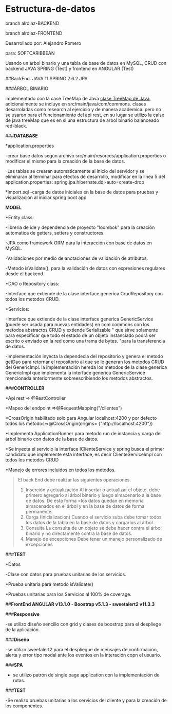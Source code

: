 # Estructura-de-datos

branch alrdiaz-BACKEND

branch alrdiaz-FRONTEND

Desarrollado por: Alejandro Romero 

para: SOFTCARIBBEAN


Usando un árbol binario y una tabla de base de datos en MySQL, CRUD con backend JAVA SPRING (Test) y frontend en ANGULAR (Test)


##BackEnd. JAVA 11 SPRING 2.6.2 JPA

###ÁRBOL BINARIO

implementado con la case TreeMap de Java [clase TreeMap de Java](https://docs.oracle.com/javase/8/docs/api/java/util/TreeMap.html), adicionalmente se incluye en src/main/java/com/commons.
clases desarroladas como research al ejercicio y de manera academica. pero no se usaron para el funcionamiento 
del api rest, en su lugar se utilizo la calse de java treeMap que es en si una estructura de arbol binario 
balanceado red-black.


###**DATABASE**

*application.properties

-crear base datos segùn archivo src/main/resorces/application.properties o modificar el mismo para la creación de la base de datos.

-Las tablas se crearan automaticamente al inicio del servidor y se eliminaran al terminar para efectos de desarrollo, modificar en la linea 5 del application.properties:
spring.jpa.hibernate.ddl-auto=create-drop

*import.sql
-carga de datos iniciales en la base de datos para pruebas y visualización al iniciar spring boot app

**MODEL**

*Entity class:

-libreria de ide y dependencia de proyecto "loombok" para la creación automatica de getters, setters y constructores.

-JPA como framework ORM para la interacción con base de datos en MySQL.

-Validaciones por medio de anotaciones de validación de atributos.

-Metodo isValidate(), para la validación de datos con expresiones regulares desde el backend.

*DAO o Repository class:

-Interface que extiende de la clase interface generica CrudRepository con todos los metodos CRUD.

*Servicios:

-Interface que extiende de la clase interface generica GenericService (puede ser usada para nuevas entidades) en com.commons con los metodos abstractos CRUD y extiende Serializable " que sirve solamente para especificar que todo el estado de un objeto instanciado podrá ser escrito o enviado en la red como una trama de bytes. "para la transferencia de datos.

-Implementación inyecta la dependecia del repositorio y genera el metodo getDao para retornar el repositorio al que se le generan los metodos CRUD del GenericImpl. la implementación hereda los metodos de la clase generica GenericImpl que implementa la interface generica GenericService mencionada anteriormente sobreescribiendo los metodos abstractos.


###**CONTROLLER**

*Api rest => @RestController

*Mapeo del endpoint =>@RequestMapping("/clientes") 

*CrossOrigin habilitado solo para Angular localhost:4200 y por defecto todos los metodos=>@CrossOrigin(origins= {"http://localhost:4200"})


*Implementa  ApplicationRunner para metodo run de instancia y carga del árbol binario con datos de la base de datos.



*Se inyecta el servicio la interface IClienteService y spring busca el primer candidato que implemente esta interface, es decir ClienteServiceImpl con todos los metodos CRUD

*Manejo de errores incluidos en todos los metodos.



>El back End debe realizar las siguientes operaciones.
>1. Inserción y actualización Al insertar o actualizar el objeto, debe primero agregarlo al árbol binario y luego almacenarlo a la base de datos. De esta forma >los datos quedan en memoria almacenados en el árbol y en la base de datos de forma permanente.
>2.  Carga (Inicialización) Cuando el servicio suba debe tomar todos los datos de la tabla en la base de datos y cargarlos al árbol. 
>3.  Consulta La consulta de un objeto se debe hacer contra el árbol binario y no directamente contra la base de datos. 
>4.  Manejo de excepciones Debe tener un manejo personalizado de excepciones

###**TEST**

*Datos

-Clase con datos para pruebas unitarias de los servicios.

*Prueba unitaria para metodo isValidate()

*Pruebas unitarias para los Servicios al 100% de coverage.

##**FrontEnd ANGULAR v13.1.0 - Boostrap v5.1.3 - sweetalert2 v11.3.3**

###**Responsive**

-se utilizo diseño sencillo con grid y clases de boostrap para el despliege de la aplicación.

###**Diseño**

-se utilizo sweetalert2 para el despliegue de mensajes de confirmación, alerta y error tipo modal ante los eventos en la interación copn el usuario.

###**SPA** 

- se utilizo patron de single page application con la implementación de rutas.

###**TEST**

-Se   realizo pruebas unitarias a los servicios del cliente y para la creación de los componentes.










